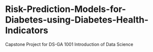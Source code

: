 # Risk-Prediction-Models-for-Diabetes-using-Diabetes-Health-Indicators
Capstone Project for DS-GA 1001 Introduction of Data Science 
